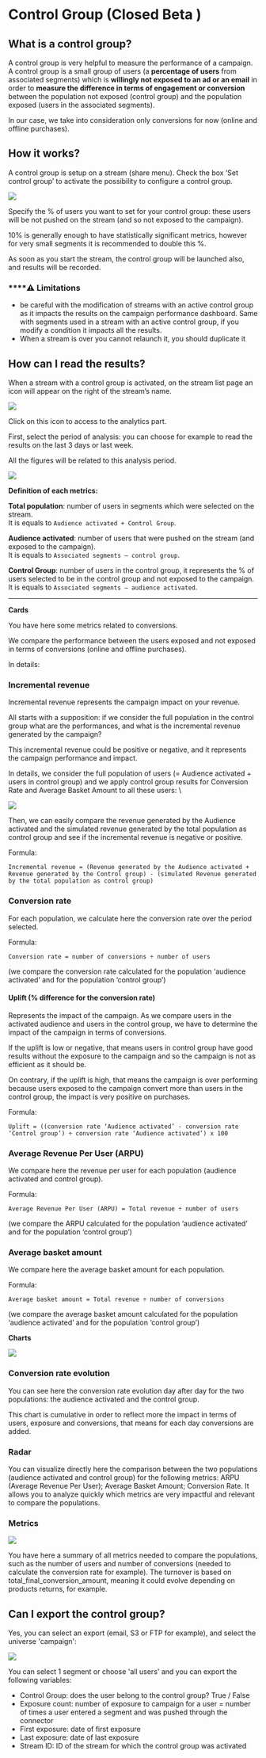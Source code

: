 # Control Group (Closed Beta )

## What is a control group?

A control group is very helpful to measure the performance of a campaign. A control group is a small group of users (a **percentage of users** from associated segments) which is **willingly not exposed to an ad or an email** in order to **measure the difference in terms of engagement or conversion** between the population not exposed (control group) and the population exposed (users in the associated segments).

In our case, we take into consideration only conversions for now (online and offline purchases).

## How it works?

A control group is setup on a stream (share menu). Check the box ‘Set control group’ to activate the possibility to configure a control group.

![](<../../../.gitbook/assets/image (6) (1) (2) (1).png>)

Specify the % of users you want to set for your control group: these users will be not pushed on the stream (and so not exposed to the campaign).

10% is generally enough to have statistically significant metrics, however for very small segments it is recommended to double this %.

As soon as you start the stream, the control group will be launched also, and results will be recorded.

### \*\*\*\*:warning: **Limitations**

* be careful with the modification of streams with an active control group as it impacts the results on the campaign performance dashboard. Same with segments used in a stream with an active control group, if you modify a condition it impacts all the results.
* When a stream is over you cannot relaunch it, you should duplicate it

## How can I read the results?

When a stream with a control group is activated, on the stream list page an icon will appear on the right of the stream’s name.

![](<../../../.gitbook/assets/image (4) (2) (2) (1).png>)

Click on this icon to access to the analytics part.

First, select the period of analysis: you can choose for example to read the results on the last 3 days or last week.

All the figures will be related to this analysis period.

![](<../../../.gitbook/assets/image (2) (1) (1) (3).png>)

**Definition of each metrics:**

**Total population**: number of users in segments which were selected on the stream.\
It is equals to `Audience activated + Control Group`.

**Audience activated**: number of users that were pushed on the stream (and exposed to the campaign).\
It is equals to `Associated segments – control group`.

**Control Group**: number of users in the control group, it represents the % of users selected to be in the control group and not exposed to the campaign.\
It is equals to `Associated segments – audience activated`.

***

**Cards**

You have here some metrics related to conversions.

We compare the performance between the users exposed and not exposed in terms of conversions (online and offline purchases).

In details:

### **Incremental revenue**

Incremental revenue represents the campaign impact on your revenue.

All starts with a supposition: if we consider the full population in the control group what are the performances, and what is the incremental revenue generated by the campaign?

This incremental revenue could be positive or negative, and it represents the campaign performance and impact.

In details, we consider the full population of users (= Audience activated + users in control group) and we apply control group results for Conversion Rate and Average Basket Amount to all these users: \\

![](<../../../.gitbook/assets/image (12) (1) (1).png>)

Then, we can easily compare the revenue generated by the Audience activated and the simulated revenue generated by the total population as control group and see if the incremental revenue is negative or positive.

Formula:

`Incremental revenue = (Revenue generated by the Audience activated + Revenue generated by the Control group) - (simulated Revenue generated by the total population as control group)`

### **Conversion rate**

For each population, we calculate here the conversion rate over the period selected.

Formula:

`Conversion rate = number of conversions ÷ number of users`

(we compare the conversion rate calculated for the population ‘audience activated’ and for the population ‘control group’)

#### **Uplift (% difference for the conversion rate)**

Represents the impact of the campaign. As we compare users in the activated audience and users in the control group, we have to determine the impact of the campaign in terms of conversions.

If the uplift is low or negative, that means users in control group have good results without the exposure to the campaign and so the campaign is not as efficient as it should be.

On contrary, if the uplift is high, that means the campaign is over performing because users exposed to the campaign convert more than users in the control group, the impact is very positive on purchases.

Formula:

`Uplift = ((conversion rate ‘Audience activated’ - conversion rate ‘Control group’) ÷ conversion rate ‘Audience activated’) x 100`

### **Average Revenue Per User (ARPU)**

We compare here the revenue per user for each population (audience activated and control group).

Formula:

`Average Revenue Per User (ARPU) = Total revenue ÷ number of users`

(we compare the ARPU calculated for the population ‘audience activated’ and for the population ‘control group’)

### **Average basket amount**

We compare here the average basket amount for each population.

Formula:

`Average basket amount = Total revenue ÷ number of conversions`

(we compare the average basket amount calculated for the population ‘audience activated’ and for the population ‘control group’)

**Charts**

![](<../../../.gitbook/assets/image (5) (1) (2) (1).png>)

### Conversion rate evolution

You can see here the conversion rate evolution day after day for the two populations: the audience activated and the control group.

This chart is cumulative in order to reflect more the impact in terms of users, exposure and conversions, that means for each day conversions are added.

### Radar

You can visualize directly here the comparison between the two populations (audience activated and control group) for the following metrics: ARPU (Average Revenue Per User); Average Basket Amount; Conversion Rate. It allows you to analyze quickly which metrics are very impactful and relevant to compare the populations.

### **Metrics**

![](<../../../.gitbook/assets/image (7) (1) (1) (2).png>)

You have here a summary of all metrics needed to compare the populations, such as the number of users and number of conversions (needed to calculate the conversion rate for example). The turnover is based on total\_final\_conversion\_amount, meaning it could evolve depending on products returns, for example.

## Can I export the control group?

Yes, you can select an export (email, S3 or FTP for example), and select the universe 'campaign':

![](<../../../.gitbook/assets/image (13) (1).png>)

You can select 1 segment or choose 'all users' and you can export the following variables:

* Control Group: does the user belong to the control group? True / False
* Exposure count: number of exposure to campaign for a user = number of times a user entered a segment and was pushed through the connector
* First exposure: date of first exposure
* Last exposure: date of last exposure
* Stream ID: ID of the stream for which the control group was activated
